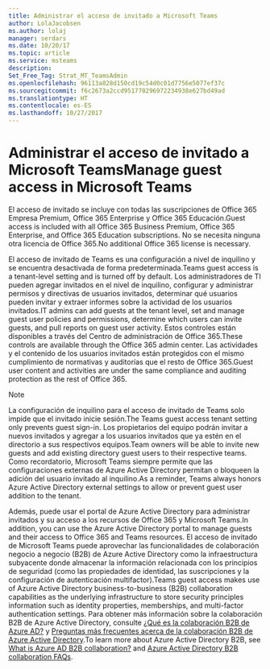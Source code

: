 ```yaml
---
title: Administrar el acceso de invitado a Microsoft Teams
author: LolaJacobsen
ms.author: lolaj
manager: serdars
ms.date: 10/20/17
ms.topic: article
ms.service: msteams
description: 
Set_Free_Tag: Strat_MT_TeamsAdmin
ms.openlocfilehash: 96113a828d150cd19c54d0c01d7756e5077ef37c
ms.sourcegitcommit: f6c2673a2ccd951770296972234938e627bd49ad
ms.translationtype: HT
ms.contentlocale: es-ES
ms.lasthandoff: 10/27/2017
---
```

<a name="manage-guest-access-to-microsoft-teams"></a><span data-ttu-id="1781e-102">Administrar el acceso de invitado a Microsoft Teams</span><span class="sxs-lookup"><span data-stu-id="1781e-102">Manage guest access in Microsoft Teams</span></span>
======================================

<span data-ttu-id="1781e-103">El acceso de invitado se incluye con todas las suscripciones de Office 365 Empresa Premium, Office 365 Enterprise y Office 365 Educación.</span><span class="sxs-lookup"><span data-stu-id="1781e-103">Guest access is included with all Office 365 Business Premium, Office 365 Enterprise, and Office 365 Education subscriptions.</span></span> <span data-ttu-id="1781e-104">No se necesita ninguna otra licencia de Office 365.</span><span class="sxs-lookup"><span data-stu-id="1781e-104">No additional Office 365 license is necessary.</span></span>
  
    
    
<span data-ttu-id="1781e-105">El acceso de invitado de Teams es una configuración a nivel de inquilino y se encuentra desactivada de forma predeterminada.</span><span class="sxs-lookup"><span data-stu-id="1781e-105">Teams guest access is a tenant-level setting and is turned off by default.</span></span> <span data-ttu-id="1781e-106">Los administradores de TI pueden agregar invitados en el nivel de inquilino, configurar y administrar permisos y directivas de usuarios invitados, determinar qué usuarios pueden invitar y extraer informes sobre la actividad de los usuarios invitados.</span><span class="sxs-lookup"><span data-stu-id="1781e-106">IT admins can add guests at the tenant level, set and manage guest user policies and permissions, determine which users can invite guests, and pull reports on guest user activity.</span></span> <span data-ttu-id="1781e-107">Estos controles están disponibles a través del Centro de administración de Office 365.</span><span class="sxs-lookup"><span data-stu-id="1781e-107">These controls are available through the Office 365 admin center.</span></span> <span data-ttu-id="1781e-108">Las actividades y el contenido de los usuarios invitados están protegidos con el mismo cumplimiento de normativas y auditorías que el resto de Office 365.</span><span class="sxs-lookup"><span data-stu-id="1781e-108">Guest user content and activities are under the same compliance and auditing protection as the rest of Office 365.</span></span>
  
    
    

> [!NOTE]
> <span data-ttu-id="1781e-109">La configuración de inquilino para el acceso de invitado de Teams solo impide que el invitado inicie sesión.</span><span class="sxs-lookup"><span data-stu-id="1781e-109">The Teams guest access tenant setting only prevents guest sign-in.</span></span> <span data-ttu-id="1781e-110">Los propietarios del equipo podrán invitar a nuevos invitados y agregar a los usuarios invitados que ya estén en el directorio a sus respectivos equipos.</span><span class="sxs-lookup"><span data-stu-id="1781e-110">Team owners will be able to invite new guests and add existing directory guest users to their respective teams.</span></span> <span data-ttu-id="1781e-111">Como recordatorio, Microsoft Teams siempre permite que las configuraciones externas de Azure Active Directory permitan o bloqueen la adición del usuario invitado al inquilino.</span><span class="sxs-lookup"><span data-stu-id="1781e-111">As a reminder, Teams always honors Azure Active Directory external settings to allow or prevent guest user addition to the tenant.</span></span> 
  
    
    

<span data-ttu-id="1781e-112">Además, puede usar el portal de Azure Active Directory para administrar invitados y su acceso a los recursos de Office 365 y Microsoft Teams.</span><span class="sxs-lookup"><span data-stu-id="1781e-112">In addition, you can use the Azure Active Directory portal to manage guests and their access to Office 365 and Teams resources.</span></span> <span data-ttu-id="1781e-113">El acceso de invitado de Microsoft Teams puede aprovechar las funcionalidades de colaboración negocio a negocio (B2B) de Azure Active Directory como la infraestructura subyacente donde almacenar la información relacionada con los principios de seguridad (como las propiedades de identidad, las suscripciones y la configuración de autenticación multifactor).</span><span class="sxs-lookup"><span data-stu-id="1781e-113">Teams guest access makes use of Azure Active Directory business-to-business (B2B) collaboration capabilities as the underlying infrastructure to store security principles information such as identity properties, memberships, and multi-factor authentication settings.</span></span> <span data-ttu-id="1781e-114">Para obtener más información sobre la colaboración B2B de Azure Active Directory, consulte [¿Qué es la colaboración B2B de Azure AD?](https://go.microsoft.com/fwlink/p/?linkid=853011) y [Preguntas más frecuentes acerca de la colaboración B2B de Azure Active Directory](https://go.microsoft.com/fwlink/p/?linkid=853020).</span><span class="sxs-lookup"><span data-stu-id="1781e-114">To learn more about Azure Active Directory B2B, see [What is Azure AD B2B collaboration?](https://go.microsoft.com/fwlink/p/?linkid=853011) and [Azure Active Directory B2B collaboration FAQs](https://go.microsoft.com/fwlink/p/?linkid=853020).</span></span>
  
